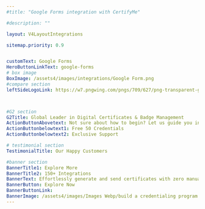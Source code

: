 ```yaml
---
#title: "Google Forms integration with CertifyMe"

#description: ""

layout: V4LayoutIntegrations

sitemap.priority: 0.9


customText: Google Forms
HeroButtonLinkText: google-forms
# box image
BoxImage: /assets4/images/integrations/Google Form.png
#compare section
leftSideLogoLink: https://w7.pngwing.com/pngs/709/627/png-transparent-google-docs-form-google-purple-violet-text-thumbnail.png



#G2 section
G2Title: Global Leader in Digital Certificates & Badge Management
ActionButtonAbovetext: Not sure about how to begin? Let us guide you in the right direction!
ActionButtonbelowtext1: Free 50 Credentials
ActionButtonbelowtext2: Exclusive Support

# testimonial section
TestimonialTitle: Our Happy Customers   

#banner section
BannerTitle1: Explore More
BannerTitle2: 150+ Integrations
BannerText: Effortlessly generate and send certificates with zero manual intervention using the most advanced digital credential management software of 2023.
BannerButton: Explore Now
BannerButtonLink: 
BannerImage: /assets4/images/Images Webp/build a credentialing program.webp
---
```


